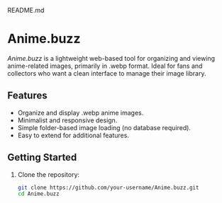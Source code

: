 README.md 

# Anime.buzz

*Anime.buzz* is a lightweight web-based tool for organizing and viewing anime-related images, primarily in .webp format. Ideal for fans and collectors who want a clean interface to manage their image library.

## Features

- Organize and display .webp anime images.
- Minimalist and responsive design.
- Simple folder-based image loading (no database required).
- Easy to extend for additional features.

## Getting Started

1. Clone the repository:
   ```bash
   git clone https://github.com/your-username/Anime.buzz.git
   cd Anime.buzz
